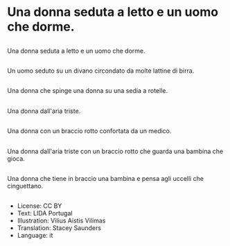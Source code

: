 # Una donna seduta a letto e un uomo che dorme.

##
Una donna seduta a letto e un uomo che dorme.

##
Un uomo seduto su un divano circondato da molte lattine di birra.

##
Una donna che spinge una donna su una sedia a rotelle.

##
Una donna dall'aria triste.

##
Una donna con un braccio rotto confortata da un medico.

##
Una donna dall'aria triste con un braccio rotto che guarda una bambina che gioca.

##
Una donna che tiene in braccio una bambina e pensa agli uccelli che cinguettano.

##
* License: CC BY
* Text: LIDA Portugal
* Illustration: Vilius Aistis Vilimas
* Translation: Stacey Saunders
* Language: it
